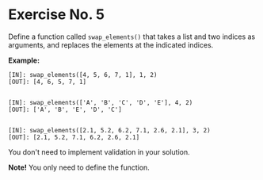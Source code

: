# Exercise No. 5

Define a function called `swap_elements()` that takes a list and two indices as arguments, and replaces the elements at the indicated indices.


**Example:**


    [IN]: swap_elements([4, 5, 6, 7, 1], 1, 2)
    [OUT]: [4, 6, 5, 7, 1]


    [IN]: swap_elements(['A', 'B', 'C', 'D', 'E'], 4, 2)
    [OUT]: ['A', 'B', 'E', 'D', 'C']


    [IN]: swap_elements([2.1, 5.2, 6.2, 7.1, 2.6, 2.1], 3, 2)
    [OUT]: [2.1, 5.2, 7.1, 6.2, 2.6, 2.1]


You don't need to implement validation in your solution.


**Note!** You only need to define the function.